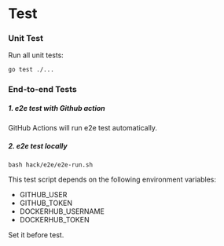 # Test

### Unit Test

Run all unit tests:

```shell
go test ./...
```

### End-to-end Tests

##### 1. e2e test with Github action

GitHub Actions will run e2e test automatically.

##### 2. e2e test locally

```shell
bash hack/e2e/e2e-run.sh
```

This test script depends on the following environment variables:

- GITHUB_USER
- GITHUB_TOKEN
- DOCKERHUB_USERNAME
- DOCKERHUB_TOKEN

Set it before test.
